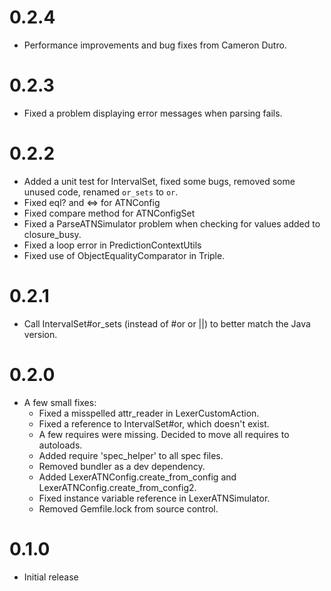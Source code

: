 0.2.4
===
- Performance improvements and bug fixes from Cameron Dutro.

0.2.3
===
- Fixed a problem displaying error messages when parsing fails.

0.2.2
===
- Added a unit test for IntervalSet, fixed some bugs, removed some unused code, renamed `or_sets` to `or`.
- Fixed eql? and <=> for ATNConfig
- Fixed compare method for ATNConfigSet
- Fixed a ParseATNSimulator problem when checking for values added to closure_busy.
- Fixed a loop error in PredictionContextUtils
- Fixed use of ObjectEqualityComparator in Triple.

0.2.1
===
- Call IntervalSet#or_sets (instead of #or or ||) to better match the Java version.

0.2.0
===
- A few small fixes:
  * Fixed a misspelled attr_reader in LexerCustomAction.
  * Fixed a reference to IntervalSet#or, which doesn't exist.
  * A few requires were missing. Decided to move all requires to autoloads.
  * Added require 'spec_helper' to all spec files.
  * Removed bundler as a dev dependency.
  * Added LexerATNConfig.create_from_config and LexerATNConfig.create_from_config2.
  * Fixed instance variable reference in LexerATNSimulator.
  * Removed Gemfile.lock from source control.

0.1.0
===
- Initial release
